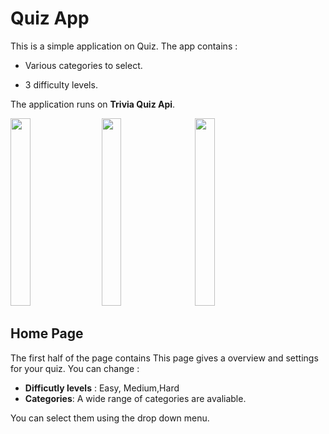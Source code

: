 
# Quiz App

  

This is a simple application on Quiz. The app contains :

- Various categories to select.

- 3 difficulty levels.

  

The application runs on **Trivia Quiz Api**.

<image  src="markdown_images/HomePage.png"  height = "300px"  width = "25%">&nbsp;&nbsp;&nbsp;&nbsp;&nbsp;<image  src="markdown_images/QuizPage.png"  height = "300px"  width = "25%">&nbsp;&nbsp;&nbsp;&nbsp;&nbsp;
<image  src="markdown_images/ScorePage.png"  height = "300px"  width = "25%">

  
  

## Home Page

  
The first half of the page contains 
This page gives a overview and settings for your quiz.
You can change :
- **Difficutly levels** : Easy, Medium,Hard
- **Categories**: A wide range of categories are avaliable.

You can select them using the drop down menu.
<!--stackedit_data:
eyJoaXN0b3J5IjpbMjAyMTQ0NzU0M119
-->